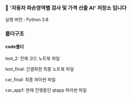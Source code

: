 ### 🚗 **'자동차 파손영역별 검사 및 가격 산출 AI' 저장소 입니다** 

실행 버전 : Python 3.8

### 폴더구조

#### code폴더
test_2: 전체 코드 노트북 파일


test_final: 간결화한 최종 노트북 파일


car_final: 최종 파이썬 파일


car_app1: 현재 진행중인 qtapp 파이썬 파일
